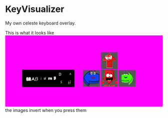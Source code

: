# KeyVisualizer
 My own celeste keyboard overlay.

This is what it looks like
![image](CelesteBinds.png "what it looks like")
the images invert when you press them
